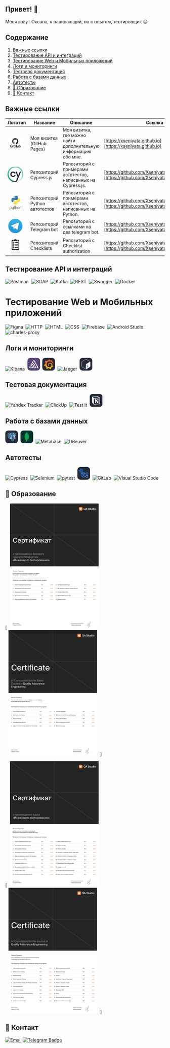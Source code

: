 ## Привет! 👋

Меня зовут Оксана, я начинающий, но с опытом, тестировщик 😉

## Содержание

1.  [Важные ссылки](#важные-ссылки)
2.  [Тестирование API и интеграций](#тестирование-api-и-интеграций)
3.  [Тестирование Web и Мобильных приложений](#тестирование-web-и-мобильных-приложений)
4.  [Логи и мониторинги](#логи-и-мониторинги)
5.  [Тестовая документация](#тестовая-документация)
6.  [Работа с базами данных](#работа-с-базами-данных)
7.  [Автотесты](#автотесты)
8.  [🎒 Образование](#-образование)
9.  [🤝 Контакт](#-контакт)

## Важные ссылки

| Логотип         | Название                  | Описание                                                                                   | Ссылка                                                                      |
| --------------- | ------------------------- | ------------------------------------------------------------------------------------------ | --------------------------------------------------------------------------- |
| <img src="GitHub-logo.png" width="50"> | Моя визитка (GitHub Pages)    | Моя визитка, где можно найти дополнительную информацию обо мне.      | [https://xseniyata.github.io](https://xseniyata.github.io)                 |
| <img src="Cypress.png" width="50"> | Репозиторий Cypress.js   | Репозиторий с примерами автотестов, написанных на Cypress.js.                             | [https://github.com/Xseniyata/Cypress.js](https://github.com/Xseniyata/Cypress.js) |
| <img src="Python.png" width="50"> | Репозиторий Python автотестов | Репозиторий с примерами автотестов, написанных на Python.                                | [https://github.com/Xseniyata/python_autotests](https://github.com/Xseniyata/python_autotests) |
| <img src="Telegram.png" width="50"> | Репозиторий Telegram bot | Репозиторий с ссылками на два telegram bot.                                | [https://github.com/Xseniyata/Telegram_bot](https://github.com/Xseniyata/Telegram_bot) |
| <img src="Checklist.png" width="50"> | Репозиторий Checklists | Репозиторий с Checklist authorization                                | [https://github.com/Xseniyata/Checklists](https://github.com/Xseniyata/Checklists) |


## Тестирование API и интеграций

<div>
  <img src="https://user-images.githubusercontent.com/25181517/192109061-e138ca71-337c-4019-8d42-4792fdaa7128.png" title="Postman" alt="Postman" width="40" height="40"/>&nbsp
  <img src="https://user-images.githubusercontent.com/25181517/192107860-9a9f0894-0e34-4ab3-964d-6297ee4c00e9.png" title="SOAP" alt="SOAP" width="40" height="40"/>&nbsp
  <img src="https://user-images.githubusercontent.com/25181517/192107004-2d2fff80-d207-4916-8a3e-130fee5ee495.png" title="Kafka" alt="Kafka" width="40" height="40"/>&nbsp
  <img src="https://user-images.githubusercontent.com/25181517/192107858-fe19f043-c502-4009-8c47-476fc89718ad.png" title="REST" alt="REST" width="40" height="40"/>&nbsp
  <img src="https://user-images.githubusercontent.com/25181517/186711335-a3729606-5a78-4496-9a36-06efcc74f800.png" title="Swagger" alt="Swagger" width="40" height="40"/>&nbsp
  <img src="https://user-images.githubusercontent.com/25181517/117207330-263ba280-adf4-11eb-9b97-0ac5b40bc3be.png" title="Docker" alt="Docker" width="40" height="40"/>&nbsp
</div>

# Тестирование Web и Мобильных приложений
<div>
  <img src="https://user-images.githubusercontent.com/25181517/189715289-df3ee512-6eca-463f-a0f4-c10d94a06b2f.png" title="Figma" alt="Figma" width="40" height="40"/>&nbsp
  <img src="https://user-images.githubusercontent.com/25181517/192107854-765620d7-f909-4953-a6da-36e1ef69eea6.png" title="HTTP" alt="HTTP" width="40" height="40"/>&nbsp
  <img src="https://user-images.githubusercontent.com/25181517/192158954-f88b5814-d510-4564-b285-dff7d6400dad.png" title="HTML" alt="HTML" width="40" height="40"/>&nbsp
  <img src="https://user-images.githubusercontent.com/25181517/183898674-75a4a1b1-f960-4ea9-abcb-637170a00a75.png" title="CSS" alt="CSS" width="40" height="40"/>&nbsp
  <img src="https://user-images.githubusercontent.com/25181517/189716855-2c69ca7a-5149-4647-936d-780610911353.png" title="Firebase" alt="Firebase" width="40" height="40"/>&nbsp
  <img src="https://user-images.githubusercontent.com/25181517/192108895-20dc3343-43e3-4a54-a90e-13a4abbc57b9.png" title="Android Studio" alt="Android Studio" width="40" height="40"/>&nbsp
  <img src="https://cdn.icon-icons.com/icons2/3053/PNG/512/charles_proxy_macos_bigsur_icon_190302.png" title="charles-proxy" alt="charles-proxy" width="40" height="40"/>&nbsp
</div>

## Логи и мониторинги
<div>
  <img src="https://raw.githubusercontent.com/maliceio/kibana/master/docs/kibana-logo.png" title="Kibana" alt="Kibana" width="40" height="40"/>&nbsp
  <img src="https://raw.githubusercontent.com/tandpfun/skill-icons/main/icons/Sentry.svg" title="Sentry" alt="Sentry" width="40" height="40"/>&nbsp
  <img src="https://raw.githubusercontent.com/tandpfun/skill-icons/main/icons/Grafana-Dark.svg" title="Grafana" alt="Grafana" width="40" height="40"/>&nbsp
  <img src="https://avatars.githubusercontent.com/u/28545596?s=200&v=4" title="Jaeger" alt="Jaeger" width="40" height="40"/>&nbsp
  <img src="https://raw.githubusercontent.com/tandpfun/skill-icons/main/icons/Bash-Dark.svg" title="Bash" alt="Bash" width="40" height="40"/>&nbsp
</div>

## Тестовая документация 
  <div>
    <img src="https://is1-ssl.mzstatic.com/image/thumb/Purple116/v4/4b/7d/d4/4b7dd461-16e6-e245-af56-512fc8aa21e5/AppIcon-0-0-1x_U007emarketing-0-7-0-85-220.png/460x0w.webp" title="Yandex Tracker" alt="Yandex Tracker" width="40" height="40"/>&nbsp
    <img src="https://logosandtypes.com/wp-content/uploads/2023/03/clickup.svg" title="ClickUp" alt="ClickUp" width="40" height="40"/>&nbsp
    <img src="https://docs.testit.software/images/testit_logo_icon_blue.png" title="Test It" alt="Test It" width="40" height="40"/>&nbsp
    <img src="https://raw.githubusercontent.com/tandpfun/skill-icons/main/icons/Notion-Dark.svg" title="Notion" alt="Notion" width="40" height="40"/>&nbsp
  </div>

## Работа с базами данных
<div>
  <img src="https://raw.githubusercontent.com/tandpfun/skill-icons/main/icons/PostgreSQL-Dark.svg" title="PostgreSQL" alt="PostgreSQL" width="40" height="40"/>&nbsp
  <img src="https://raw.githubusercontent.com/tandpfun/skill-icons/main/icons/MongoDB.svg" title="Mongo DB" alt="Mongo DB" width="40" height="40"/>&nbsp
  <img src="https://cdn.worldvectorlogo.com/logos/metabase.svg" title="Metabase" alt="Metabase" width="40" height="40"/>&nbsp
  <img src="https://upload.wikimedia.org/wikipedia/commons/thumb/b/b5/DBeaver_logo.svg/512px-DBeaver_logo.svg.png" title="DBeaver" alt="DBeaver" width="40" height="40"/>&nbsp
</div>

## Автотесты
<div>
  <img src="https://user-images.githubusercontent.com/68279555/200387386-276c709f-380b-46cc-81fd-f292985927a8.png" title="Cypress" alt="Cypress" width="40" height="40"/>&nbsp
  <img src="https://user-images.githubusercontent.com/25181517/184103699-d1b83c07-2d83-4d99-9a1e-83bd89e08117.png" title="Selenium" alt="Selenium" width="40" height="40"/>&nbsp
  <img src="https://user-images.githubusercontent.com/25181517/184117132-9e89a93b-65fb-47c3-91e7-7d0f99e7c066.png" title="pytest" alt="pytest" width="40" height="40"/>&nbsp
  <img src="https://raw.githubusercontent.com/tandpfun/skill-icons/main/icons/GithubActions-Dark.svg" title="Actions" alt="Actions" width="40" height="40"/>&nbsp
  <img src="https://user-images.githubusercontent.com/25181517/192108376-c675d39b-90f6-4073-bde6-5a9291644657.png" title="GitLab" alt="GitLab" width="40" height="40"/>&nbsp
  <img src="https://user-images.githubusercontent.com/25181517/192108891-d86b6220-e232-423a-bf5f-90903e6887c3.png" title="Visual Studio Code" alt="Visual Studio Code" width="40" height="40"/>&nbsp
</div>

## 🎒 Образование

[<img src="/Certificate1_ru.png" width="280px" hspace="10px" alt="Сертификат о прохождении базового курса по профессии ## «Инженер по тестированию»">
<img src="/Certificate1_en.png" width="280px" hspace="10px" alt="Certificate of Completion for the Basic Course in ## «Quality Assurance Engineering»">]

[<img src="/Certificate2_ru.png" width="280px" hspace="10px" alt="Сертификат о прохождении курса ## «Инженер по тестированию»">
<img src="/Certificate2_en.png" width="280px" hspace="10px" alt="Certificate of Completion for the course in ## «Quality Assurance Engineering»">]

## 🤝 Контакт

[![Email](https://img.shields.io/badge/Email-3b5998?style=flat-square&logo=Mail.Ru&logoColor=white)](mailto:11012006@mail.ru)
[![Telegram Badge](https://img.shields.io/badge/-Telegram-0088cc?style=flat-square&logo=Telegram&logoColor=white)](https://t.me/xseniyata)
